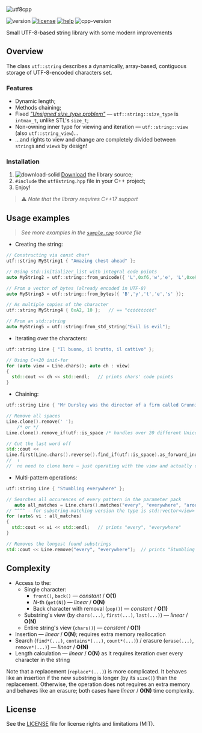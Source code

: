 ![utf8cpp](https://user-images.githubusercontent.com/54913619/76170749-e8ae9b80-6195-11ea-8780-efbf16e64d9a.png)

![version](https://img.shields.io/badge/version-0.8-brightgreen)
[![license](https://img.shields.io/badge/license-MIT-blue)](LICENSE.md)
[![help](https://img.shields.io/badge/help-wiki-red)](../../wiki)
![cpp-version](https://img.shields.io/badge/C%2B%2B-≥17-blue)

Small UTF-8-based string library with some modern improvements

## Overview
The class `utf::string` describes a dynamically, array-based, contiguous storage of UTF-8-encoded characters set.

### Features
* Dynamic length;
* Methods chaining;
* Fixed [*"Unsigned size_type problem"*](http://www.open-std.org/jtc1/sc22/wg21/docs/papers/2019/p1227r1.html#motivation "What is this") — `utf::string::size_type` is `intmax_t`, unlike STL's `size_t`;
* Non-owning inner type for viewing and iteration — `utf::string::view` (also `utf::string_view`)...
* ...and rights to view and change are completely divided between `string`s and `view`s by design!

### Installation
1. ![download-solid](https://user-images.githubusercontent.com/54913619/76699933-4a559500-66c3-11ea-978a-48808ab0f852.png) [Download](https://github.com/qzminsky/utf8cpp/archive/v0.8.10.zip) the library source;
2. `#include` the `utf8string.hpp` file in your C++ project;
3. Enjoy!

> ⚠️ *Note that the library requires C++17 support*

## Usage examples
> *See more examples in the [`sample.cpp`](https://github.com/qzminsky/utf8cpp/blob/master/sample.cpp) source file*
* Creating the string:
```C++
// Constructing via const char*
utf::string MyString1 { "Amazing chest ahead" };

// Using std::initializer_list with integral code points
auto MyString2 = utf::string::from_unicode({ 'L',0xf6,'w','e', 'L',0xe9,'o','p','a','r','d' });

// From a vector of bytes (already encoded in UTF-8)
auto MyString3 = utf::string::from_bytes({ 'B','y','t','e','s' });

// As multiple copies of the character
utf::string MyString4 { 0xA2, 10 };   // == "¢¢¢¢¢¢¢¢¢¢"

// From an std::string
auto MyString5 = utf::string:from_std_string("Evil is evil");
```
* Iterating over the characters:
```C++
utf::string Line { "Il buono, il brutto, il cattivo" };

// Using C++20 init-for
for (auto view = Line.chars(); auto ch : view)
{
  std::cout << ch << std::endl;   // prints chars' code points
}
```
* Chaining:
```C++
utf::string Line { "Mr Dursley was the director of a firm called Grunnings" };

// Remove all spaces
Line.clone().remove(' ');
    /* or */
Line.clone().remove_if(utf::is_space /* handles over 20 different Unicode spaces */ );

// Cut the last word off
std::cout <<
Line.first(Line.chars().reverse().find_if(utf::is_space).as_forward_index()).to_string();
//  ↑                                                                       ↑
//  no need to clone here — just operating with the view and actually clone here
```
* Multi-pattern operations:
```C++
utf::string Line { "Stumbling everywhere" };

// Searches all occurences of every pattern in the parameter pack
   auto all_matches = Line.chars().matches("every", "everywhere", "around");
// ^^^^ - for substring-matching version the type is std::vector<view>
for (auto& vi : all_matches)
{
  std::cout << vi << std::endl;   // prints "every", "everywhere"
}

// Removes the longest found substrings
std::cout << Line.remove("every", "everywhere");  // prints "Stumbling ", not "Stumbling where"
```

## Complexity
* Access to the:
  * Single character:
    * `front()`, `back()` — *constant* / **O(1)**
    * *N*-th (`get(N)`) — *linear* / **O(N)**
    * Back character with removal (`pop()`) — *constant* / **O(1)**
  * Substring's view (by `chars(...)`, `first(...)`, `last(...)`) — *linear* / **O(N)**
  * Entire string's view (`chars()`) — *constant* / **O(1)**
* Insertion — *linear* / **O(N)**; requires extra memory reallocation
* Search (`find*(...)`, `contains*(...)`, `count*(...)`) / erasure (`erase(...)`, `remove*(...)`) — *linear* / **O(N)**
* Length calculation — *linear* / **O(N)** as it requires iteration over every character in the string

Note that a replacement (`replace*(...)`) is more complicated. It behaves like an insertion if the new substring is longer (by its `size()`) than the replacement. Otherwise, the operation does not requires an extra memory and behaves like an erasure; both cases have *linear* / **O(N)** time complexity.

## License
See the [LICENSE](LICENSE.md) file for license rights and limitations (MIT).
